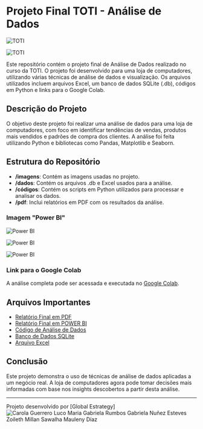 # Projeto Final TOTI - Análise de Dados
![TOTI](https://github.com/muxeres/ciencia_dados/tree/master/images/logototi.png)

![TOTI](https://github.com/toti-br)

Este repositório contém o projeto final de Análise de Dados realizado no curso da TOTI. O projeto foi desenvolvido para uma loja de computadores, utilizando várias técnicas de análise de dados e visualização. Os arquivos utilizados incluem arquivos Excel, um banco de dados SQLite (.db), códigos em Python e links para o Google Colab.

## Descrição do Projeto

O objetivo deste projeto foi realizar uma análise de dados para uma loja de computadores, com foco em identificar tendências de vendas, produtos mais vendidos e padrões de compra dos clientes. A análise foi feita utilizando Python e bibliotecas como Pandas, Matplotlib e Seaborn.

## Estrutura do Repositório

- **/imagens**: Contém as imagens usadas no projeto.
- **/dados**: Contém os arquivos .db e Excel usados para a análise.
- **/códigos**: Contém os scripts em Python utilizados para processar e analisar os dados.
- **/pdf**: Inclui relatórios em PDF com os resultados da análise.

### Imagem "Power BI"
![Power BI](https://github.com/muxeres/ciencia_dados/tree/master/images/relatorioVendas.jpg)

![Power BI](https://github.com/muxeres/ciencia_dados/tree/master/images/fabricantes.png)

![Power BI](https://github.com/muxeres/ciencia_dados/tree/master/images/produtos.png)



### Link para o Google Colab
A análise completa pode ser acessada e executada no [Google Colab](https://colab.research.google.com/drive/1_kAQqYmyG5TABt4bQoqU-0SH5apqRvNY?usp=sharing).


## Arquivos Importantes

- [Relatório Final em PDF](./pdf_pbix/InfinityHardware.pdf)
- [Relatório Final em POWER BI](./pdf_pbix/computerStore.pbix)
- [Código de Análise de Dados](./codigos/projetolojacomputadores.py)
- [Banco de Dados SQLite](./dados/computer_store_Final.db)
- [Arquivo Excel](./dados/Computer_store_Final.xlsx)

## Conclusão

Este projeto demonstra o uso de técnicas de análise de dados aplicadas a um negócio real. A loja de computadores agora pode tomar decisões mais informadas com base nos insights descobertos a partir desta análise.

---

Projeto desenvolvido por [Global Estrategy]
![Carola Guerrero Luco
Maria Gabriela Rumbos
Gabriela Nuñez Esteves
Zoileth Millan Sawalha
Mauleny Díaz](https://github.com/muxeres/ciencia_dados/tree/master/images/globalconsultoras.jpeg)
